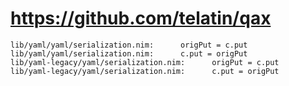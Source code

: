 # https://github.com/telatin/qax

```console
lib/yaml/yaml/serialization.nim:      origPut = c.put
lib/yaml/yaml/serialization.nim:      c.put = origPut
lib/yaml-legacy/yaml/serialization.nim:      origPut = c.put
lib/yaml-legacy/yaml/serialization.nim:      c.put = origPut

```

